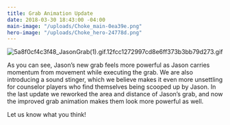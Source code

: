 ```yaml
---
title: Grab Animation Update
date: 2018-03-30 18:43:00 -04:00
main-image: "/uploads/Choke_main-0ea39e.png"
hero-image: "/uploads/Choke_hero-24778d.png"
---
```


![5a8f0cf4c3f48_JasonGrab(1).gif.12fcc1272997cd8e6ff373b3bb79d273.gif](/uploads/5a8f0cf4c3f48_JasonGrab(1).gif.12fcc1272997cd8e6ff373b3bb79d273.gif)

As you can see, Jason’s new grab feels more powerful as Jason carries momentum from movement while executing the grab. We are also introducing a sound stinger, which we believe makes it even more unsettling for counselor players who find themselves being scooped up by Jason. In the last update we reworked the area and distance of Jason’s grab, and now the improved grab animation makes them look more powerful as well.

Let us know what you think!